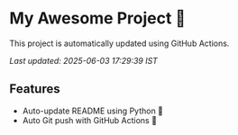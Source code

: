 # My Awesome Project 🚀

This project is automatically updated using GitHub Actions.

_Last updated: 2025-06-03 17:29:39 IST_

## Features
- Auto-update README using Python 🐍
- Auto Git push with GitHub Actions 🤖
